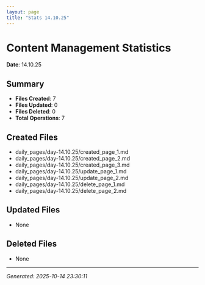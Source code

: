 ```yaml
---
layout: page
title: "Stats 14.10.25"
---
```


# Content Management Statistics

**Date**: 14.10.25

## Summary

- **Files Created**: 7
- **Files Updated**: 0  
- **Files Deleted**: 0
- **Total Operations**: 7

## Created Files

- daily_pages/day-14.10.25/created_page_1.md
- daily_pages/day-14.10.25/created_page_2.md
- daily_pages/day-14.10.25/created_page_3.md
- daily_pages/day-14.10.25/update_page_1.md
- daily_pages/day-14.10.25/update_page_2.md
- daily_pages/day-14.10.25/delete_page_1.md
- daily_pages/day-14.10.25/delete_page_2.md

## Updated Files

- None

## Deleted Files

- None

---
*Generated: 2025-10-14 23:30:11*

